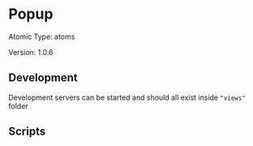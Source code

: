 # Popup

Atomic Type: atoms

Version: 1.0.6

## Development

Development servers can be started and should all exist inside `"views"` folder

## Scripts
